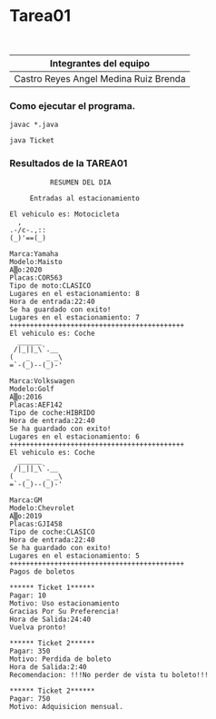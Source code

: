 # Tarea01 
 
<br> 
 
|Integrantes del equipo                         | 
|-----------------------------------------------| 
|Castro Reyes Angel           Medina Ruiz Brenda| 
### Como ejecutar el programa.
```
javac *.java

java Ticket
```
### Resultados de la TAREA01
```
          RESUMEN DEL DIA

     Entradas al estacionamiento

El vehiculo es: Motocicleta
  ,
.-/c-.,::
(_)'==(_)

Marca:Yamaha
Modelo:Maisto
A▒o:2020
Placas:COR563
Tipo de moto:CLASICO
Lugares en el estacionamiento: 8
Hora de entrada:22:40
Se ha guardado con exito!
Lugares en el estacionamiento: 7
+++++++++++++++++++++++++++++++++++++++++++
El vehiculo es: Coche
  ______
 /|_||_\`.__
(   _    _ _\
=`-(_)--(_)-'

Marca:Volkswagen
Modelo:Golf
A▒o:2016
Placas:AEF142
Tipo de coche:HIBRIDO
Hora de entrada:22:40
Se ha guardado con exito!
Lugares en el estacionamiento: 6
+++++++++++++++++++++++++++++++++++++++++++
El vehiculo es: Coche
  ______
 /|_||_\`.__
(   _    _ _\
=`-(_)--(_)-'

Marca:GM
Modelo:Chevrolet
A▒o:2019
Placas:GJI458
Tipo de coche:CLASICO
Hora de entrada:22:40
Se ha guardado con exito!
Lugares en el estacionamiento: 5
+++++++++++++++++++++++++++++++++++++++++++
Pagos de boletos

****** Ticket 1******
Pagar: 10
Motivo: Uso estacionamiento
Gracias Por Su Preferencia!
Hora de Salida:24:40
Vuelva pronto!

****** Ticket 2******
Pagar: 350
Motivo: Perdida de boleto
Hora de Salida:2:40
Recomendacion: !!!No perder de vista tu boleto!!!

****** Ticket 2******
Pagar: 750
Motivo: Adquisicion mensual.
```